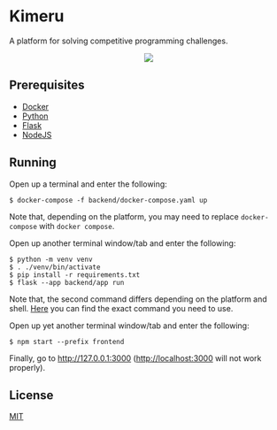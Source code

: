 # Kimeru

A platform for solving competitive programming challenges.

<p align="center">
  <img src="https://github.com/user-attachments/assets/62e65f00-d569-468d-8282-b06240410cae" />
</p>

## Prerequisites

* [Docker](https://www.docker.com/)
* [Python](https://www.python.org/)
* [Flask](https://flask.palletsprojects.com/)
* [NodeJS](https://nodejs.org/)

## Running

Open up a terminal and enter the following:
```console
$ docker-compose -f backend/docker-compose.yaml up
```
Note that, depending on the platform, you may need to replace `docker-compose` with `docker compose`.

Open up another terminal window/tab and enter the following:
```console
$ python -m venv venv
$ . ./venv/bin/activate
$ pip install -r requirements.txt
$ flask --app backend/app run
```
Note that, the second command differs depending on the platform and shell.
[Here](https://docs.python.org/3/library/venv.html#how-venvs-work) you can find the exact command you need to use.

Open up yet another terminal window/tab and enter the following:
```console
$ npm start --prefix frontend
```

Finally, go to <http://127.0.0.1:3000> (<http://localhost:3000> will not work properly).

## License

[MIT](https://github.com/alwejsWTF/Workshop/blob/master/LICENSE)
